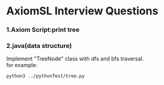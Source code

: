 # AxiomSL Interview Questions
### 1.Axiom Script:print tree  
### 2.java(data structure)  
Implement "TreeNode" class with dfs and bfs traversal.  
for example:  
~~~~
python3 ../pythonTest/tree.py 
~~~~
